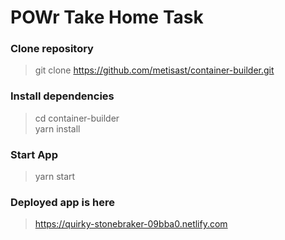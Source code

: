 # POWr Take Home Task

### Clone repository
> git clone https://github.com/metisast/container-builder.git

### Install dependencies
> cd container-builder  
> yarn install

### Start App
> yarn start

### Deployed app is here
> https://quirky-stonebraker-09bba0.netlify.com

